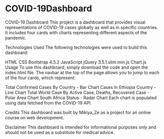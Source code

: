 # COVID-19Dashboard
COVID-19 Dashboard
This project is a dashboard that provides visual representations of COVID-19 cases globally as well as in specific countries. It includes four cards with charts representing different aspects of the pandemic.

Technologies Used
The following technologies were used to build this dashboard:

HTML
CSS
Bootstrap 4.5.2
JavaScript
jQuery 3.5.1.slim.min.js
Chart.js
Usage
To use this dashboard, simply download the code and open the index.html file. The navbar at the top of the page allows you to jump to each of the four cards, which represent:

Total Confirmed Cases By Country - Bar Chart
Cases In Ethiopia Country - Line Chart
Total World Case By Active Case, Deaths, Recovered Case - Polar Area Chart
South Africa Status - Radar Chart
Each chart is populated using data fetched from the COVID-19 API.

Credits
This dashboard was built by Mikiya_Ze as a project for an online course on web development.

Disclaimer
This dashboard is intended for informational purposes only and should not be used as a substitute for medical advice.
